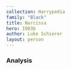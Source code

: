 ```yaml
---
collection: Harrypedia
family: "Black"
title: Narcissa
hero: I0036
author: Luke Schierer
layout: person
---
```


### Analysis
